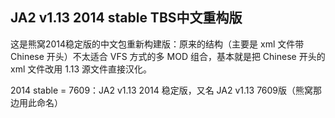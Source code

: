 ## JA2 v1.13 2014 stable TBS中文重构版
这是熊窝2014稳定版的中文包重新构建版：原来的结构（主要是 xml 文件带 Chinese 开头）不太适合 VFS 方式的多 MOD 组合，基本就是把 Chinese 开头的 xml 文件改用 1.13 源文件直接汉化。

2014 stable = 7609：JA2 v1.13 2014 稳定版，又名 JA2 v1.13 7609版（熊窝那边用此命名）
